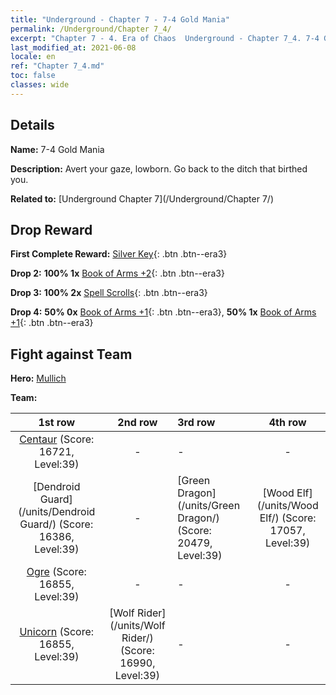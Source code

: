 ```yaml
---
title: "Underground - Chapter 7 - 7-4 Gold Mania"
permalink: /Underground/Chapter 7_4/
excerpt: "Chapter 7 - 4. Era of Chaos  Underground - Chapter 7_4. 7-4 Gold Mania"
last_modified_at: 2021-06-08
locale: en
ref: "Chapter 7_4.md"
toc: false
classes: wide
---
```


## Details

 **Name:** 7-4 Gold Mania

 **Description:** Avert your gaze, lowborn. Go back to the ditch that birthed you.

 **Related to:** [Underground Chapter 7](/Underground/Chapter 7/)

## Drop Reward

 **First Complete Reward:** [Silver Key](/Items/con_693/){: .btn .btn--era3}

 **Drop 2:** **100% 1x** [Book of Arms +2](/Items/mat_32/){: .btn .btn--era3}

 **Drop 3:** **100% 2x** [Spell Scrolls](/Items/con_694/){: .btn .btn--era3}

 **Drop 4:** **50% 0x** [Book of Arms +1](/Items/mat_25/){: .btn .btn--era3}, **50% 1x** [Book of Arms +1](/Items/mat_25/){: .btn .btn--era3}


## Fight against Team
 **Hero:** [Mullich](/heroes/Mullich/)

 **Team:**


  | 1st row | 2nd row | 3rd row | 4th row |
  |:----:|:----:|:----|:----:|
  | [Centaur](/units/Centaur/) (Score: 16721, Level:39)  | - | - | - |
  | [Dendroid Guard](/units/Dendroid Guard/) (Score: 16386, Level:39)  | - | [Green Dragon](/units/Green Dragon/) (Score: 20479, Level:39)  | [Wood Elf](/units/Wood Elf/) (Score: 17057, Level:39)  |
  | [Ogre](/units/Ogre/) (Score: 16855, Level:39)  | - | - | - |
  | [Unicorn](/units/Unicorn/) (Score: 16855, Level:39)  | [Wolf Rider](/units/Wolf Rider/) (Score: 16990, Level:39)  | - | - |


